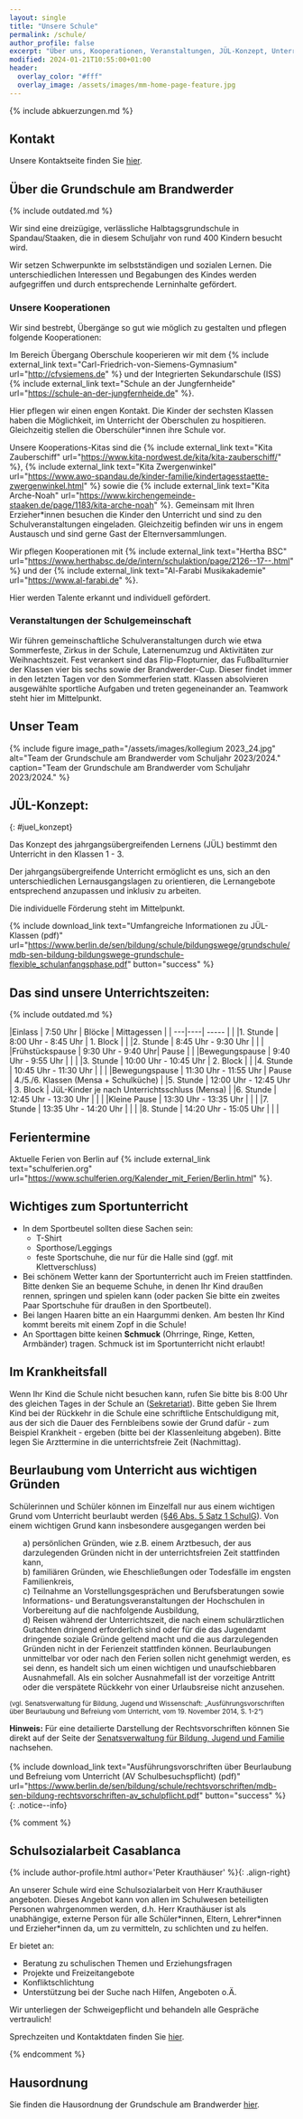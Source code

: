 ```yaml
---
layout: single
title: "Unsere Schule"
permalink: /schule/
author_profile: false
excerpt: "Über uns, Kooperationen, Veranstaltungen, JÜL-Konzept, Unterrichtszeiten und Kollegium"
modified: 2024-01-21T10:55:00+01:00
header:
  overlay_color: "#fff"
  overlay_image: /assets/images/mm-home-page-feature.jpg
---
```


{% include abkuerzungen.md %}

## Kontakt

Unsere Kontaktseite finden Sie [hier](/kontakt/).

## Über die Grundschule am Brandwerder

{% include outdated.md %}

Wir sind eine dreizügige, verlässliche Halbtagsgrundschule in Spandau/Staaken,
die in diesem Schuljahr von rund 400 Kindern besucht wird.

Wir setzen Schwerpunkte im selbstständigen und sozialen Lernen. Die
unterschiedlichen Interessen und Begabungen des Kindes werden aufgegriffen und
durch entsprechende Lerninhalte gefördert.

### Unsere Kooperationen

Wir sind bestrebt, Übergänge so gut wie möglich zu gestalten und pflegen
folgende Kooperationen:

Im Bereich Übergang Oberschule kooperieren wir mit dem
{% include external_link text="Carl-Friedrich-von-Siemens-Gymnasium" url="http://cfvsiemens.de" %}
und der Integrierten Sekundarschule (ISS)
{% include external_link text="Schule an der Jungfernheide" url="https://schule-an-der-jungfernheide.de" %}.

Hier pflegen wir einen engen Kontakt. Die Kinder der sechsten Klassen haben die
Möglichkeit, im Unterricht der Oberschulen zu hospitieren. Gleichzeitig
stellen die Oberschüler*innen ihre Schule vor.

Unsere Kooperations-Kitas sind die
{% include external_link text="Kita Zauberschiff" url="https://www.kita-nordwest.de/kita/kita-zauberschiff/" %},
{% include external_link text="Kita Zwergenwinkel" url="https://www.awo-spandau.de/kinder-familie/kindertagesstaette-zwergenwinkel.html" %}
sowie die
{% include external_link text="Kita Arche-Noah" url="https://www.kirchengemeinde-staaken.de/page/1183/kita-arche-noah" %}.
Gemeinsam mit Ihren Erzieher*innen besuchen die Kinder den Unterricht und sind
zu den Schulveranstaltungen eingeladen. Gleichzeitig befinden wir uns in engem
Austausch und sind gerne Gast der Elternversammlungen.

Wir pflegen Kooperationen mit
{% include external_link text="Hertha BSC" url="https://www.herthabsc.de/de/intern/schulaktion/page/2126--17--.html" %} und der
{% include external_link text="Al-Farabi Musikakademie" url="https://www.al-farabi.de" %}.
<!-- Die Kinder haben hier die Möglichkeit, sich für eine Fußball-AG mit Anthony anzumelden oder in einer Chor-AG mit Kian zu singen. -->
Hier werden Talente erkannt und individuell gefördert.
<!-- Unsere Schule nimmt am Projekt "{% include external_link text="ErzählZeit" url="https://erzaehlzeit.de/" %}" teil. -->

### Veranstaltungen der Schulgemeinschaft

Wir führen gemeinschaftliche Schulveranstaltungen durch wie etwa Sommerfeste,
Zirkus in der Schule, Laternenumzug und Aktivitäten zur Weihnachtszeit. Fest verankert sind das Flip-Flopturnier, das Fußballturnier der Klassen vier bis sechs sowie der Brandwerder-Cup. Dieser findet immer in den letzten Tagen vor den Sommerferien
statt. Klassen absolvieren ausgewählte sportliche Aufgaben und
treten gegeneinander an. Teamwork steht hier im Mittelpunkt.

## Unser Team

{% include figure image_path="/assets/images/kollegium 2023_24.jpg" alt="Team der Grundschule am Brandwerder vom Schuljahr 2023/2024." caption="Team der Grundschule am Brandwerder vom Schuljahr 2023/2024." %}

## JÜL-Konzept:
{: #juel_konzept}

Das Konzept des jahrgangsübergreifenden Lernens (JÜL) bestimmt den Unterricht in
den Klassen 1 - 3.

<!-- Ab dem Schuljahr 2018/19 werden alle Kinder der genannten Jahrgangsstufen
gemeinsam in der Schulanfangsphase altersgemischt lernen. -->

Der jahrgangsübergreifende Unterricht ermöglicht es uns, sich an den
unterschiedlichen Lernausgangslagen zu orientieren, die Lernangebote
entsprechend anzupassen und inklusiv zu arbeiten.

Die individuelle Förderung steht im Mittelpunkt.

{% include download_link text="Umfangreiche Informationen zu JÜL-Klassen (pdf)" url="https://www.berlin.de/sen/bildung/schule/bildungswege/grundschule/mdb-sen-bildung-bildungswege-grundschule-flexible_schulanfangsphase.pdf" button="success" %}

## Das sind unsere Unterrichtszeiten:

{% include outdated.md %}

|Einlass | 7:50 Uhr | Blöcke | Mittagessen |
| ---|----| ----- |  |
|1. Stunde | 8:00 Uhr - 8:45 Uhr | 1. Block | |
|2. Stunde | 8:45 Uhr - 9:30 Uhr |          | |
|Frühstückspause | 9:30 Uhr - 9:40 Uhr| Pause | |
|Bewegungspause | 9:40 Uhr - 9:55 Uhr | | |
|3. Stunde | 10:00 Uhr - 10:45 Uhr | 2. Block | |
|4. Stunde | 10:45 Uhr - 11:30 Uhr | | |
|Bewegungspause | 11:30 Uhr - 11:55 Uhr | Pause | 4./5./6. Klassen (Mensa + Schulküche) |
|5. Stunde | 12:00 Uhr - 12:45 Uhr | 3. Block | JüL-Kinder je nach Unterrichtsschluss (Mensa) |
|6. Stunde | 12:45 Uhr - 13:30 Uhr | | |
|Kleine Pause | 13:30 Uhr - 13:35 Uhr | | |
|7. Stunde | 13:35 Uhr - 14:20 Uhr | | |
|8. Stunde | 14:20 Uhr - 15:05 Uhr | | |

<!-- |9. Stunde | 15.05 Uhr - 15.50 Uhr | | -->

## Ferientermine

<!-- {% include outdated.md %}

| Schuljahr 2019/20     | Ferienbeginn   | Ferienende     | erster Unterrichtstag |
|-------------------    |--------------  |------------    |-----------------------|
| Herbstferien          | Do, 03.10.2019 | Sa, 19.10.2019 | Mo, 21.10.2019        |
| Weihnachtsferien      | Mo, 23.12.2019 | Sa, 04.01.2020 | Mo, 06.01.2020        |
| Winterferien          | Mo, 03.02.2020 | Sa, 08.02.2020 | Mo, 10.02.2020        |
| Osterferien           | Mo, 06.04.2020 | Fr, 17.04.2020 | Mo, 20.04.2020        |
| Pfingstferien         | Fr, 22.05.2020 |                | Mo, 25.05.2020        |
| Sommerferien          | Do, 25.06.2020 | Fr, 07.08.2020 | Mo, 10.08.2020        | -->

Aktuelle Ferien von Berlin auf {% include external_link text="schulferien.org" url="https://www.schulferien.org/Kalender_mit_Ferien/Berlin.html" %}.

<!-- | Unterrichtsfreier Tag | Fr, 31.05.2020 |                | Mo, 03.06.2020        | -->

## Wichtiges zum Sportunterricht

* In dem Sportbeutel sollten diese Sachen sein:
  * T-Shirt
  * Sporthose/Leggings
  * feste Sportschuhe, die nur für die Halle sind (ggf. mit Klettverschluss)
* Bei schönem Wetter kann der Sportunterricht auch im Freien stattfinden. Bitte
  denken Sie an bequeme Schuhe, in denen Ihr Kind draußen rennen, springen und
  spielen kann (oder packen Sie bitte ein zweites Paar Sportschuhe für draußen
  in den Sportbeutel).
* Bei langen Haaren bitte an ein Haargummi denken. Am besten Ihr Kind kommt bereits mit einem Zopf in die Schule!
* An Sporttagen bitte keinen **Schmuck** (Ohrringe, Ringe, Ketten, Armbänder) tragen. Schmuck ist im Sportunterricht nicht erlaubt!

## Im Krankheitsfall

Wenn Ihr Kind die Schule nicht besuchen kann, rufen Sie bitte bis 8:00 Uhr des
gleichen Tages in der Schule an ([Sekretariat](/kontakt/#sekretariat)). Bitte
geben Sie Ihrem Kind bei der Rückkehr in die Schule  eine schriftliche
Entschuldigung mit, aus der sich die Dauer des Fernbleibens sowie der Grund
dafür - zum Beispiel Krankheit - ergeben (bitte bei der Klassenleitung
abgeben).  Bitte legen Sie Arzttermine in die unterrichtsfreie Zeit
(Nachmittag).


## Beurlaubung vom Unterricht aus wichtigen Gründen

Schülerinnen und Schüler können im Einzelfall nur aus einem wichtigen Grund
vom Unterricht beurlaubt werden (<a href="https://gesetze.berlin.de/jportal/?quelle=jlink&query=SchulG+BE+%C2%A7+46&psml=bsbeprod.psml&max=true#P46-A5">§46 Abs. 5 Satz 1 SchulG</a>).
Von einem wichtigen Grund kann insbesondere ausgegangen werden bei
<ol style='list-style: none'>
<li>a) persönlichen Gründen, wie z.B. einem Arztbesuch, der aus darzulegenden
Gründen nicht in der unterrichtsfreien Zeit stattfinden kann,</li>
<li>b) familiären Gründen, wie Eheschließungen oder Todesfälle im engsten
Familienkreis,</li>
<li>c) Teilnahme an Vorstellungsgesprächen und Berufsberatungen sowie
Informations-  und Beratungsveranstaltungen der Hochschulen in Vorbereitung auf
die nachfolgende Ausbildung,</li>
<li>d) Reisen während der Unterrichtszeit, die nach einem schulärztlichen
Gutachten dringend erforderlich sind oder für die das Jugendamt dringende
soziale Gründe geltend macht und die aus darzulegenden Gründen nicht in der
Ferienzeit stattfinden können. Beurlaubungen unmittelbar vor oder nach den
Ferien sollen nicht genehmigt werden, es sei denn, es handelt sich um einen
wichtigen und unaufschiebbaren Ausnahmefall. Als ein solcher Ausnahmefall ist
der vorzeitige Antritt oder die verspätete Rückkehr von einer Urlaubsreise
nicht anzusehen.</li>
</ol>

<small>
(vgl. Senatsverwaltung für Bildung, Jugend und Wissenschaft:
„Ausführungsvorschriften über Beurlaubung und Befreiung vom Unterricht, vom 19.
November 2014, S. 1-2“)
</small>

**Hinweis:**
Für eine detailierte Darstellung der Rechtsvorschriften können Sie direkt auf
der Seite der
[Senatsverwaltung für Bildung, Jugend und Familie](https://www.berlin.de/sen/bildung/schule/rechtsvorschriften/)
nachsehen.<br/><br/>
{% include download_link text="Ausführungsvorschriften über Beurlaubung und Befreiung vom Unterricht (AV Schulbesuchspflicht) (pdf)" url="https://www.berlin.de/sen/bildung/schule/rechtsvorschriften/mdb-sen-bildung-rechtsvorschriften-av_schulpflicht.pdf" button="success" %}
{: .notice--info}

{% comment %}

## Schulsozialarbeit Casablanca

{% include author-profile.html author='Peter Krauthäuser' %}{: .align-right}

An unserer Schule wird eine Schulsozialarbeit von Herr Krauthäuser angeboten. Dieses
Angebot kann von allen im Schulwesen beteiligten Personen wahrgenommen werden,
d.h. Herr Krauthäuser ist als unabhängige, externe Person für alle Schüler\*innen,
Eltern, Lehrer\*innen und Erzieher\*innen da, um zu vermitteln, zu schlichten
und zu helfen.

Er bietet an:
* Beratung zu schulischen Themen und Erziehungsfragen
* Projekte und Freizeitangebote
* Konfliktschlichtung
* Unterstützung bei der Suche nach Hilfen, Angeboten o.Ä.

Wir unterliegen der Schweigepflicht und behandeln alle Gespräche vertraulich!

Sprechzeiten und Kontaktdaten finden Sie [hier](/kontakt/#schulsozialarbeit).

{% endcomment %}

## Hausordnung

Sie finden die Hausordnung der Grundschule am Brandwerder [hier](/hausordnung/).
